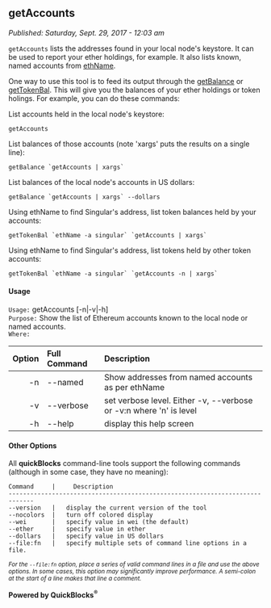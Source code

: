 ## getAccounts

*Published: Saturday, Sept. 29, 2017 - 12:03 am*

`getAccounts` lists the addresses found in your local node's keystore. It can be used to report your ether holdings, for example. It also lists known, named accounts from [ethName](../ethName/README.md).

One way to use this tool is to feed its output through the [getBalance](../getBalance/README.md) or [getTokenBal](../getTokenBal/README.md). This will give you the balances of your ether holdings or token holings. For example, you can do these commands:

List accounts held in the local node's keystore:

    getAccounts

List balances of those accounts (note 'xargs' puts the results on a single line):

    getBalance `getAccounts | xargs`
    
List balances of the local node's accounts in US dollars:

    getBalance `getAccounts | xargs` --dollars

Using ethName to find Singular's address, list token balances held by your accounts:

    getTokenBal `ethName -a singular` `getAccounts | xargs`

Using ethName to find Singular's address, list tokens held by other token accounts:

    getTokenBal `ethName -a singular` `getAccounts -n | xargs`

#### Usage

`Usage:`    getAccounts [-n|-v|-h]  
`Purpose:`  Show the list of Ethereum accounts known to the local node or named accounts.  
`Where:`  

| Option | Full Command | Description |
| -------: | :------- | :------- |
| -n | --named | Show addresses from named accounts as per ethName |
| -v | --verbose | set verbose level. Either -v, --verbose or -v:n where 'n' is level |
| -h | --help | display this help screen |

#### Other Options

All **quickBlocks** command-line tools support the following commands (although in some case, they have no meaning):

    Command     |     Description
    -----------------------------------------------------------------------------
    --version   |   display the current version of the tool
    --nocolors  |   turn off colored display
    --wei       |   specify value in wei (the default)
    --ether     |   specify value in ether
    --dollars   |   specify value in US dollars
    --file:fn   |   specify multiple sets of command line options in a file.

<small>*For the `--file:fn` option, place a series of valid command lines in a file and use the above options. In some cases, this option may significantly improve performance. A semi-colon at the start of a line makes that line a comment.*</small>

**Powered by QuickBlocks<sup>&reg;</sup>**


